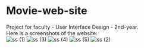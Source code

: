 # Movie-web-site
Project for faculty - User Interface Design - 2nd-year.<br/>
Here is a screenshots of the website:<br/>
![ss (1)](https://user-images.githubusercontent.com/50969642/114274914-35b01180-9a29-11eb-9559-ce007840a56f.png)
![ss (3)](https://user-images.githubusercontent.com/50969642/114274921-3c3e8900-9a29-11eb-800b-4786b37db3e7.png)
![ss (4)](https://user-images.githubusercontent.com/50969642/114274924-3fd21000-9a29-11eb-9622-ccd3cf8f2db7.png)
![ss (5)](https://user-images.githubusercontent.com/50969642/114274927-419bd380-9a29-11eb-9084-a564d7c666a0.png)
![ss (2)](https://user-images.githubusercontent.com/50969642/114274929-452f5a80-9a29-11eb-8a7d-b944af931117.png)
